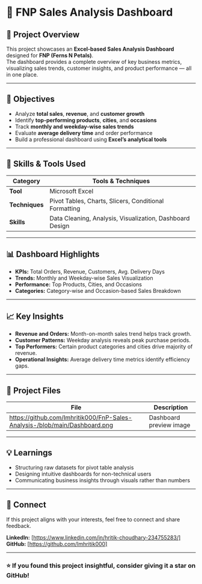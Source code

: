 # 🧾 FNP Sales Analysis Dashboard

## 📘 Project Overview
This project showcases an **Excel-based Sales Analysis Dashboard** designed for **FNP (Ferns N Petals)**.  
The dashboard provides a complete overview of key business metrics, visualizing sales trends, customer insights, and product performance — all in one place.

---

## 🎯 Objectives
- Analyze **total sales**, **revenue**, and **customer growth**
- Identify **top-performing products**, **cities**, and **occasions**
- Track **monthly and weekday-wise sales trends**
- Evaluate **average delivery time** and order performance
- Build a professional dashboard using **Excel’s analytical tools**

---

## 🧠 Skills & Tools Used
| Category | Tools & Techniques |
|-----------|-------------------|
| **Tool** | Microsoft Excel |
| **Techniques** | Pivot Tables, Charts, Slicers, Conditional Formatting |
| **Skills** | Data Cleaning, Analysis, Visualization, Dashboard Design |

---

## 📊 Dashboard Highlights
- **KPIs:** Total Orders, Revenue, Customers, Avg. Delivery Days  
- **Trends:** Monthly and Weekday-wise Sales Visualization  
- **Performance:** Top Products, Cities, and Occasions  
- **Categories:** Category-wise and Occasion-based Sales Breakdown  

---

## 📈 Key Insights
- **Revenue and Orders:** Month-on-month sales trend helps track growth.  
- **Customer Patterns:** Weekday analysis reveals peak purchase periods.  
- **Top Performers:** Certain product categories and cities drive majority of revenue.  
- **Operational Insights:** Average delivery time metrics identify efficiency gaps.  

---


## 📂 Project Files
| File | Description |
|------|-------------|
| https://github.com/Imhritik000/FnP-Sales-Analysis-/blob/main/Dashboard.png | Dashboard preview image |

---

## 💡 Learnings
- Structuring raw datasets for pivot table analysis  
- Designing intuitive dashboards for non-technical users  
- Communicating business insights through visuals rather than numbers  

---

## 🔗 Connect
If this project aligns with your interests, feel free to connect and share feedback.  

**LinkedIn:** [https://www.linkedin.com/in/hritik-choudhary-234755283/]  
**GitHub:** [https://github.com/Imhritik000]

---

### ⭐ If you found this project insightful, consider giving it a star on GitHub!
